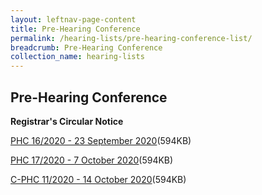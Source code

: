 ```yaml
---
layout: leftnav-page-content
title: Pre-Hearing Conference
permalink: /hearing-lists/pre-hearing-conference-list/
breadcrumb: Pre-Hearing Conference
collection_name: hearing-lists
---
```


Pre-Hearing Conference
---

**Registrar's Circular Notice**

[PHC 16/2020 - 23 September 2020](/files/Phc162020-23Sep2020.pdf)(594KB)

[PHC 17/2020 - 7 October 2020](/files/Phc172020-7Oct2020.pdf)(594KB)

[C-PHC 11/2020 - 14 October 2020](/files/C-Phc112020-14Oct2020.pdf)(594KB)


